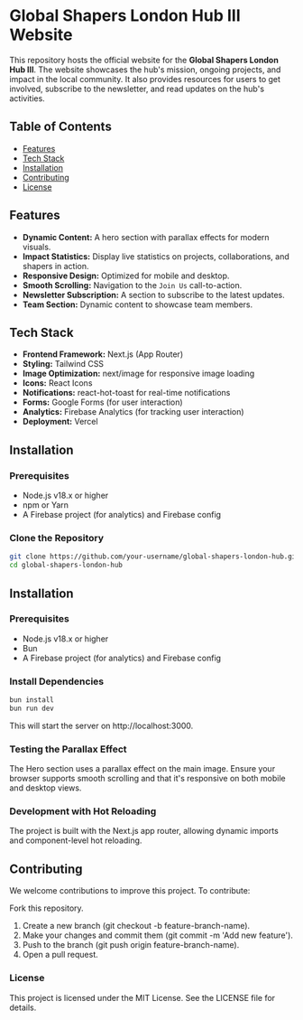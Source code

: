 # Global Shapers London Hub III Website

This repository hosts the official website for the **Global Shapers London Hub III**. The website showcases the hub's mission, ongoing projects, and impact in the local community. It also provides resources for users to get involved, subscribe to the newsletter, and read updates on the hub's activities.

## Table of Contents

- [Features](#features)
- [Tech Stack](#tech-stack)
- [Installation](#installation)
- [Contributing](#contributing)
- [License](#license)

## Features

- **Dynamic Content:** A hero section with parallax effects for modern visuals.
- **Impact Statistics:** Display live statistics on projects, collaborations, and shapers in action.
- **Responsive Design:** Optimized for mobile and desktop.
- **Smooth Scrolling:** Navigation to the `Join Us` call-to-action.
- **Newsletter Subscription:** A section to subscribe to the latest updates.
- **Team Section:** Dynamic content to showcase team members.

## Tech Stack

- **Frontend Framework:** Next.js (App Router)
- **Styling:** Tailwind CSS
- **Image Optimization:** next/image for responsive image loading
- **Icons:** React Icons
- **Notifications:** react-hot-toast for real-time notifications
- **Forms:** Google Forms (for user interaction)
- **Analytics:** Firebase Analytics (for tracking user interaction)
- **Deployment:** Vercel

## Installation

### Prerequisites

- Node.js v18.x or higher
- npm or Yarn
- A Firebase project (for analytics) and Firebase config

### Clone the Repository

```bash
git clone https://github.com/your-username/global-shapers-london-hub.git
cd global-shapers-london-hub
```

## Installation

### Prerequisites

- Node.js v18.x or higher
- Bun
- A Firebase project (for analytics) and Firebase config

### Install Dependencies

```bash
bun install
bun run dev
```

This will start the server on http://localhost:3000.

### Testing the Parallax Effect
The Hero section uses a parallax effect on the main image. Ensure your browser supports smooth scrolling and that it's responsive on both mobile and desktop views.

### Development with Hot Reloading
The project is built with the Next.js app router, allowing dynamic imports and component-level hot reloading.

## Contributing
We welcome contributions to improve this project. To contribute:

Fork this repository.
1. Create a new branch (git checkout -b feature-branch-name).
2. Make your changes and commit them (git commit -m 'Add new feature').
3. Push to the branch (git push origin feature-branch-name).
4. Open a pull request.

### License
This project is licensed under the MIT License. See the LICENSE file for details.
